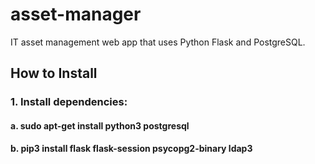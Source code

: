 # asset-manager
IT asset management web app that uses Python Flask and PostgreSQL.


## How to Install
### 1. Install dependencies:
  #### a. sudo apt-get install python3 postgresql
  #### b. pip3 install flask flask-session psycopg2-binary ldap3
